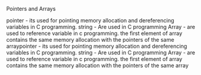 Pointers and Arrays

pointer - its used for pointing memory allocation and dereferencing variables in C programming. string - Are used in C programming Array - are used to reference variable in c programming. the first element of array contains the same memory allocation with the pointers of the same arraypointer - its used for pointing memory allocation and dereferencing variables in C programming. string - Are used in C programming Array - are used to reference variable in c programming. the first element of array contains the same memory allocation with the pointers of the same array
